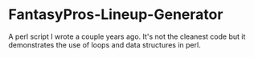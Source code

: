 # FantasyPros-Lineup-Generator
A perl script I wrote a couple years ago. It's not the cleanest code but it demonstrates the use of loops and data structures in perl.
